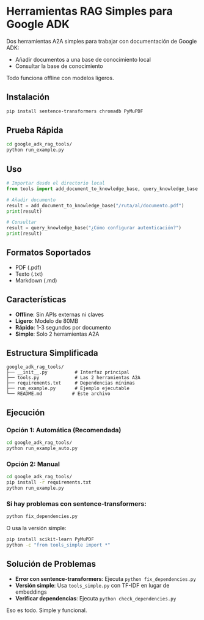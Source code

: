 # Herramientas RAG Simples para Google ADK

Dos herramientas A2A simples para trabajar con documentación de Google ADK:
- Añadir documentos a una base de conocimiento local
- Consultar la base de conocimiento

Todo funciona offline con modelos ligeros.

## Instalación

```bash
pip install sentence-transformers chromadb PyMuPDF
```

## Prueba Rápida

```bash
cd google_adk_rag_tools/
python run_example.py
```

## Uso

```python
# Importar desde el directorio local
from tools import add_document_to_knowledge_base, query_knowledge_base

# Añadir documento
result = add_document_to_knowledge_base("/ruta/al/documento.pdf")
print(result)

# Consultar
result = query_knowledge_base("¿Cómo configurar autenticación?")
print(result)
```

## Formatos Soportados

- PDF (.pdf)
- Texto (.txt) 
- Markdown (.md)

## Características

- **Offline**: Sin APIs externas ni claves
- **Ligero**: Modelo de 80MB
- **Rápido**: 1-3 segundos por documento
- **Simple**: Solo 2 herramientas A2A

## Estructura Simplificada

```
google_adk_rag_tools/
├── __init__.py          # Interfaz principal
├── tools.py             # Las 2 herramientas A2A
├── requirements.txt     # Dependencias mínimas
├── run_example.py       # Ejemplo ejecutable
└── README.md           # Este archivo
```

## Ejecución

### Opción 1: Automática (Recomendada)
```bash
cd google_adk_rag_tools/
python run_example_auto.py
```

### Opción 2: Manual
```bash
cd google_adk_rag_tools/
pip install -r requirements.txt
python run_example.py
```

### Si hay problemas con sentence-transformers:
```bash
python fix_dependencies.py
```

O usa la versión simple:
```bash
pip install scikit-learn PyMuPDF
python -c "from tools_simple import *"
```

## Solución de Problemas

- **Error con sentence-transformers**: Ejecuta `python fix_dependencies.py`
- **Versión simple**: Usa `tools_simple.py` con TF-IDF en lugar de embeddings
- **Verificar dependencias**: Ejecuta `python check_dependencies.py`

Eso es todo. Simple y funcional.